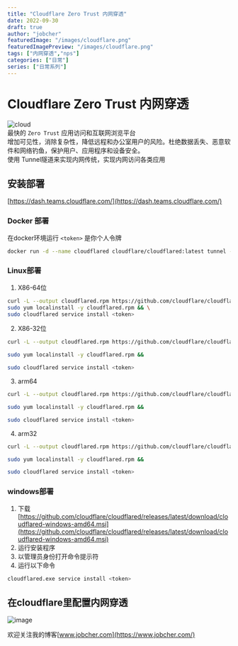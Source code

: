 ```yaml
---
title: "Cloudflare Zero Trust 内网穿透"
date: 2022-09-30
draft: true
author: "jobcher"
featuredImage: "/images/cloudflare.png"
featuredImagePreview: "/images/cloudflare.png"
tags: ["内网穿透","nps"]
categories: ["日常"]
series: ["日常系列"]
---
```

# Cloudflare Zero Trust 内网穿透
![cloud](/images/cloudflare.png)  
最快的 `Zero Trust` 应用访问和互联网浏览平台  
增加可见性，消除复杂性，降低远程和办公室用户的风险。杜绝数据丢失、恶意软件和网络钓鱼，保护用户、应用程序和设备安全。  
使用 Tunnel隧道来实现内网传统，实现内网访问各类应用
## 安装部署
[https://dash.teams.cloudflare.com/](https://dash.teams.cloudflare.com/)  

### Docker 部署
在docker环境运行 `<token>` 是你个人令牌
```sh
docker run -d --name cloudflared cloudflare/cloudflared:latest tunnel --no-autoupdate run --token <token>
```

### Linux部署
1. X86-64位
```sh
curl -L --output cloudflared.rpm https://github.com/cloudflare/cloudflared/releases/latest/download/cloudflared-linux-x86_64.rpm && \
sudo yum localinstall -y cloudflared.rpm && \
sudo cloudflared service install <token>

```
2. X86-32位
```sh
curl -L --output cloudflared.rpm https://github.com/cloudflare/cloudflared/releases/latest/download/cloudflared-linux-386.rpm && 

sudo yum localinstall -y cloudflared.rpm && 

sudo cloudflared service install <token>
```

3. arm64
```sh
curl -L --output cloudflared.rpm https://github.com/cloudflare/cloudflared/releases/latest/download/cloudflared-linux-aarch64.rpm && 

sudo yum localinstall -y cloudflared.rpm && 

sudo cloudflared service install <token>

```

4. arm32
```sh
curl -L --output cloudflared.rpm https://github.com/cloudflare/cloudflared/releases/latest/download/cloudflared-linux-arm.rpm && 

sudo yum localinstall -y cloudflared.rpm && 

sudo cloudflared service install <token>
```

### windows部署
1. 下载 [https://github.com/cloudflare/cloudflared/releases/latest/download/cloudflared-windows-amd64.msi](https://github.com/cloudflare/cloudflared/releases/latest/download/cloudflared-windows-amd64.msi)  
2. 运行安装程序
3. 以管理员身份打开命令提示符
4. 运行以下命令
```sh
cloudflared.exe service install <token>
```

## 在cloudflare里配置内网穿透
![image](/images/cloudflare2.png)

  
欢迎关注我的博客[www.jobcher.com](https://www.jobcher.com/)